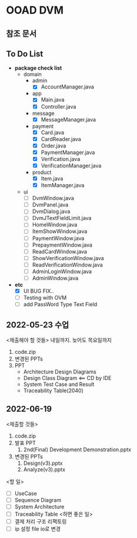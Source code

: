 # OOAD DVM

## 참조 문서
[]()

## To Do List

- **package check list**
  - domain
    - admin
      - [x] AccountManager.java
    - app
      - [x] Main.java
      - [x] Controller.java
    - message
      - [x] MessageManager.java
    - payment
      - [x] Card.java
      - [x] CardReader.java
      - [x] Order.java
      - [x] PaymentManager.java
      - [x] Verification.java
      - [x] VerificationManager.java
    - product
      - [x] Item.java
      - [x] ItemManager.java
  - ui
    - [ ] DvmWindow.java
    - [ ] DvmPanel.java
    - [ ] DvmDialog.java
    - [ ] DvmJTextFieldLimit.java
    - [ ] HomeWindow.java
    - [ ] ItemShowWindow.java
    - [ ] PaymentWindow.java
    - [ ] PrepaymentWindow.java
    - [ ] ReadCardWindow.java
    - [ ] ShowVerificationWindow.java
    - [ ] ReadVerificationWindow.java
    - [ ] AdminLoginWindow.java
    - [ ] AdminWindow.java

- **etc**
  - [x] UI BUG FIX..
  - [ ] Testing with OVM
  - [ ] add PassWord Type Text Field

## 2022-05-23 수업
<제출해야 할 것들> 내일까지. 늦어도 목요일까지
1. code.zip
2. 변경된 PPTs
3. PPT
   * Architecture Design Diagrams
   * Design Class Diagram <== CD by IDE
   * System Test Case and Result
   * Traceability Table(2040)

## 2022-06-19
<제출할 것들>
1. code.zip
2. 발표 PPT
   1. 2nd(Final) Development Demonstration.pptx
3. 변경된 PPTs
   1. Design(v3).pptx
   2. Analyze(v3).pptx

<할 일>
- [ ] UseCase
- [ ] Sequence Diagram
- [ ] System Architecture
- [ ] Traceability Table
<하면 좋은 일>
- [ ] 결제 처리 구조 리팩토링
- [ ] ip 설정 file io로 변경
